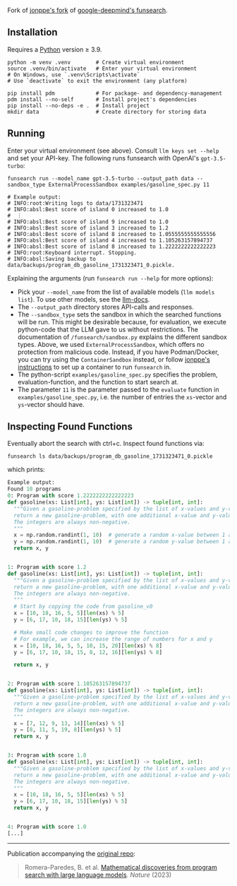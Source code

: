 Fork of [jonppe's fork](https://github.com/jonppe/funsearch) of [google-deepmind's funsearch](https://github.com/google-deepmind/funsearch).

## Installation

Requires a [Python](https://www.python.org/) version ≥ 3.9.

```shell
python -m venv .venv        # Create virtual environment
source .venv/bin/activate   # Enter your virtual environment
# On Windows, use `.venv\Scripts\activate`
# Use `deactivate` to exit the environment (any platform)

pip install pdm             # For package- and dependency-management
pdm install --no-self       # Install project's dependencies
pip install --no-deps -e .  # Install project
mkdir data                  # Create directory for storing data
```

## Running

Enter your virtual environment (see above). Consult `llm keys set --help` and set your API-key. The following runs funsearch with OpenAI's `gpt-3.5-turbo`:

```shell
funsearch run --model_name gpt-3.5-turbo --output_path data --sandbox_type ExternalProcessSandbox examples/gasoline_spec.py 11

# Example output:
# INFO:root:Writing logs to data/1731323471
# INFO:absl:Best score of island 0 increased to 1.0
#  ⋮
# INFO:absl:Best score of island 9 increased to 1.0
# INFO:absl:Best score of island 3 increased to 1.2
# INFO:absl:Best score of island 8 increased to 1.0555555555555556
# INFO:absl:Best score of island 4 increased to 1.105263157894737
# INFO:absl:Best score of island 8 increased to 1.2222222222222223
# INFO:root:Keyboard interrupt. Stopping.
# INFO:absl:Saving backup to data/backups/program_db_gasoline_1731323471_0.pickle.
```


Explaining the arguments (run `funsearch run --help` for more options):

- Pick your `--model_name` from the list of available models (`llm models list`). To use other models, see the [llm-docs](https://llm.datasette.io/en/stable/other-models.html).
- The `--output_path` directory stores API-calls and responses.
- The `--sandbox_type` sets the sandbox in which the searched functions will be run. This might be desirable because, for evaluation, we execute python-code that the LLM gave to us without restrictions. The documentation of `/funsearch/sandbox.py` explains the different sandbox types. Above, we used `ExternalProcessSandbox`, which offers no protection from malicious code. Instead, if you have Podman/Docker, you can try using the `ContainerSandbox` instead, or follow [jonppe's instructions](https://github.com/jonppe/funsearch/blob/745f2e7a61ef1418a95e09a009f2f65a3ce7c2ac/README.md) to set up a container to run `funsearch` in.
- The python-script `examples/gasoline_spec.py` specifies the problem, evaluation-function, and the function to start search at.
- The parameter `11` is the parameter passed to the `evaluate` function in `examples/gasoline_spec.py`, i.e. the number of entries the `xs`-vector and `ys`-vector should have.

## Inspecting Found Functions

Eventually abort the search with ctrl+c. Inspect found functions via:

```shell
funsearch ls data/backups/program_db_gasoline_1731323471_0.pickle
```

which prints:

```py
Example output:
Found 10 programs
0: Program with score 1.2222222222222223
def gasoline(xs: List[int], ys: List[int]) -> tuple[int, int]:
  """Given a gasoline-problem specified by the list of x-values and y-values,
  return a new gasoline-problem, with one additional x-value and y-value.
  The integers are always non-negative.
  """
  x = np.random.randint(1, 10)  # generate a random x-value between 1 and 10
  y = np.random.randint(1, 10)  # generate a random y-value between 1 and 10
  return x, y


1: Program with score 1.2
def gasoline(xs: List[int], ys: List[int]) -> tuple[int, int]:
  """Given a gasoline-problem specified by the list of x-values and y-values,
  return a new gasoline-problem, with one additional x-value and y-value.
  The integers are always non-negative.
  """
  # Start by copying the code from gasoline_v0
  x = [10, 18, 16, 5, 5][len(xs) % 5]
  y = [6, 17, 10, 18, 15][len(ys) % 5]

  # Make small code changes to improve the function
  # For example, we can increase the range of numbers for x and y
  x = [10, 18, 16, 5, 5, 10, 15, 20][len(xs) % 8]
  y = [6, 17, 10, 18, 15, 8, 12, 16][len(ys) % 8]

  return x, y


2: Program with score 1.105263157894737
def gasoline(xs: List[int], ys: List[int]) -> tuple[int, int]:
  """Given a gasoline-problem specified by the list of x-values and y-values,
  return a new gasoline-problem, with one additional x-value and y-value.
  The integers are always non-negative.
  """
  x = [7, 12, 9, 13, 14][len(xs) % 5]
  y = [8, 11, 5, 19, 8][len(ys) % 5]
  return x, y


3: Program with score 1.0
def gasoline(xs: List[int], ys: List[int]) -> tuple[int, int]:
  """Given a gasoline-problem specified by the list of x-values and y-values,
  return a new gasoline-problem, with one additional x-value and y-value.
  The integers are always non-negative.
  """
  x = [10, 18, 16, 5, 5][len(xs) % 5]
  y = [6, 17, 10, 18, 15][len(ys) % 5]
  return x, y


4: Program with score 1.0
[...]
```

---

Publication accompanying the [original repo](https://github.com/google-deepmind/funsearch):

> Romera-Paredes, B. et al. [Mathematical discoveries from program search with large language models](https://www.nature.com/articles/s41586-023-06924-6). *Nature* (2023)